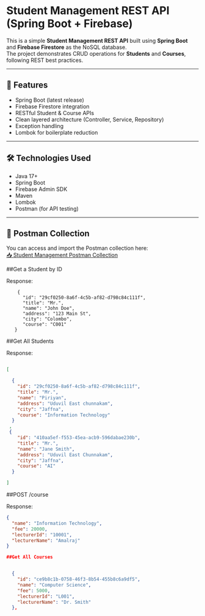# Student Management REST API (Spring Boot + Firebase)

This is a simple **Student Management REST API** built using **Spring Boot** and **Firebase Firestore** as the NoSQL database.  
The project demonstrates CRUD operations for **Students** and **Courses**, following REST best practices.

---

## 🚀 Features
- Spring Boot (latest release)
- Firebase Firestore integration
- RESTful Student & Course APIs
- Clean layered architecture (Controller, Service, Repository)
- Exception handling
- Lombok for boilerplate reduction


---

## 🛠️ Technologies Used
- Java 17+
- Spring Boot
- Firebase Admin SDK
- Maven
- Lombok
- Postman (for API testing)

---

## 🧪 Postman Collection

You can access and import the Postman collection here:  
[📥 Student Management Postman Collection](https://web.postman.co/workspace/Personal-Workspace~b4c7f084-5775-4963-ab50-55b06b0a0bf4/collection/42818958-e5529fd4-c445-4252-aa65-b25c178e32f6?action=share&source=copy-link&creator=42818958)



##Get a Student by ID


Response:

        {
          "id": "29cf0250-8a6f-4c5b-af82-d798c84c111f",
          "title": "Mr.",
          "name": "John Doe",
          "address": "123 Main St",
          "city": "Colombo",
          "course": "C001"
       }

##Get All Students

Response:
```json

[

  {
    "id": "29cf0250-8a6f-4c5b-af82-d798c84c111f",
    "title": "Mr.",
    "name": "Piriyan",
    "address": "Uduvil East chunnakam",
    "city": "Jaffna",
    "course": "Information Technology"
  }
 ,
 {
    "id": "410aa5ef-f553-45ea-acb9-596dabae230b",
    "title": "Mr.",
    "name": "Jane Smith",
    "address": "Uduvil East Chunnakam",
    "city": "Jaffna",
    "course": "AI"
  }

]
```
  
##POST /course

Response:
```json
{
  "name": "Information Technology",
  "fee": 20000,
  "lecturerId": "10001",
  "lecturerName": "Amalraj"
}

##Get All Courses


  {
    "id": "ce9b8c1b-0758-46f3-8b54-455b8c6a9df5",
    "name": "Computer Science",
    "fee": 5000,
    "lecturerId": "L001",
    "lecturerName": "Dr. Smith"
  },




       




